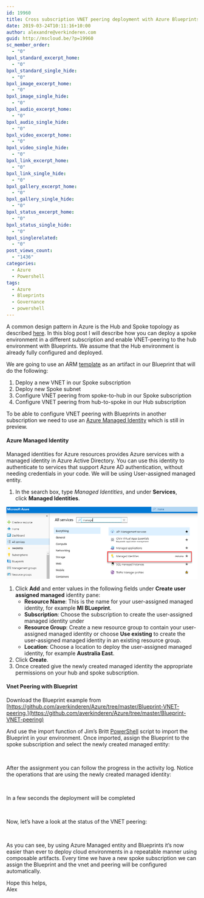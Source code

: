 ```yaml
---
id: 19960
title: Cross subscription VNET peering deployment with Azure Blueprints
date: 2019-03-24T10:11:16+10:00
author: alexandre@verkinderen.com
guid: http://mscloud.be/?p=19960
sc_member_order:
  - "0"
bpxl_standard_excerpt_home:
  - "0"
bpxl_standard_single_hide:
  - "0"
bpxl_image_excerpt_home:
  - "0"
bpxl_image_single_hide:
  - "0"
bpxl_audio_excerpt_home:
  - "0"
bpxl_audio_single_hide:
  - "0"
bpxl_video_excerpt_home:
  - "0"
bpxl_video_single_hide:
  - "0"
bpxl_link_excerpt_home:
  - "0"
bpxl_link_single_hide:
  - "0"
bpxl_gallery_excerpt_home:
  - "0"
bpxl_gallery_single_hide:
  - "0"
bpxl_status_excerpt_home:
  - "0"
bpxl_status_single_hide:
  - "0"
bpxl_singlerelated:
  - "0"
post_views_count:
  - "1436"
categories:
  - Azure
  - Powershell
tags:
  - Azure
  - Blueprints
  - Governance
  - powershell
---
```

A common design pattern in Azure is the Hub and Spoke topology as described [here](https://docs.microsoft.com/en-us/azure/architecture/reference-architectures/hybrid-networking/shared-services). In this blog post I will describe how you can deploy a spoke environment in a different subscription and enable VNET-peering to the hub environment with Blueprints. We assume that the Hub environment is already fully configured and deployed.

We are going to use an ARM [template](https://github.com/Azure/azure-quickstart-templates/tree/master/201-existing-vnet-to-vnet-peering) as an artifact in our Blueprint that will do the following:

  1. Deploy a new VNET in our Spoke subscription
  2. Deploy new Spoke subnet
  3. Configure VNET peering from spoke-to-hub in our Spoke subscription
  4. Configure VNET peering from hub-to-spoke in our Hub subscription

To be able to configure VNET peering with Blueprints in another subscription we need to use an [Azure Managed Identity](https://docs.microsoft.com/en-us/azure/active-directory/managed-identities-azure-resources/overview) which is still in preview.

#### Azure Managed Identity

Managed identities for Azure resources provides Azure services with a managed identity in Azure Active Directory. You can use this identity to authenticate to services that support Azure AD authentication, without needing credentials in your code. We will be using User-assigned managed entity.

  1. In the search box, type&nbsp;_Managed Identities_, and under&nbsp;**Services**, click&nbsp;**Managed Identities**.
  
![Managed Identity](/wp-content/uploads/2019/03/managedidentity.png)

  1. Click&nbsp;**Add**&nbsp;and enter values in the following fields under&nbsp;**Create user assigned managed**&nbsp;identity pane:
      * **Resource Name**: This is the name for your user-assigned managed identity, for example **MI BLueprint**.
      * **Subscription**: Choose the subscription to create the user-assigned managed identity under
      * **Resource Group**: Create a new resource group to contain your user-assigned managed identity or choose&nbsp;**Use existing**&nbsp;to create the user-assigned managed identity in an existing resource group.
      * **Location**: Choose a location to deploy the user-assigned managed identity, for example **Australia East**.
  2. Click&nbsp;**Create**.
  3. Once created give the newly created managed identity the appropriate permissions on your hub and spoke subscription.

#### Vnet Peering with Blueprint

Download the Blueprint example from  
[https://github.com/averkinderen/Azure/tree/master/Blueprint-VNET-peering.](https://github.com/averkinderen/Azure/tree/master/Blueprint-VNET-peering)

And use the import function of Jim&#8217;s Britt [PowerShell](https://github.com/JimGBritt/AzureBlueprint) script to import the Blueprint in your environment. Once imported, assign the Blueprint to the spoke subscription and select the newly created managed entity:<figure class="wp-block-image">

[<img src="/wp-content/uploads/2019/03/mi5-1024x385.png" alt="" class="wp-image-19966" srcset="/wp-content/uploads/2019/03/mi5-1024x385.png 1024w, /wp-content/uploads/2019/03/mi5-300x113.png 300w, /wp-content/uploads/2019/03/mi5-768x288.png 768w" sizes="(max-width: 1024px) 100vw, 1024px" />](/wp-content/uploads/2019/03/mi5.png)</figure>

After the assignment you can follow the progress in the activity log. Notice the operations that are using the newly created managed identity:<figure class="wp-block-image">

[<img src="/wp-content/uploads/2019/03/mi6-1024x437.png" alt="" class="wp-image-19967" srcset="/wp-content/uploads/2019/03/mi6-1024x437.png 1024w, /wp-content/uploads/2019/03/mi6-300x128.png 300w, /wp-content/uploads/2019/03/mi6-768x328.png 768w" sizes="(max-width: 1024px) 100vw, 1024px" />](/wp-content/uploads/2019/03/mi6.png)</figure>

In a few seconds the deployment will be completed<figure class="wp-block-image">

[<img src="/wp-content/uploads/2019/03/mi7-1024x320.png" alt="" class="wp-image-19970" srcset="/wp-content/uploads/2019/03/mi7-1024x320.png 1024w, /wp-content/uploads/2019/03/mi7-300x94.png 300w, /wp-content/uploads/2019/03/mi7-768x240.png 768w" sizes="(max-width: 1024px) 100vw, 1024px" />](/wp-content/uploads/2019/03/mi7.png)</figure>

Now, let&#8217;s have a look at the status of the VNET peering:<figure class="wp-block-image">

[<img src="/wp-content/uploads/2019/03/vnet-1024x355.png" alt="" class="wp-image-19969" srcset="/wp-content/uploads/2019/03/vnet-1024x355.png 1024w, /wp-content/uploads/2019/03/vnet-300x104.png 300w, /wp-content/uploads/2019/03/vnet-768x266.png 768w, /wp-content/uploads/2019/03/vnet.png 1110w" sizes="(max-width: 1024px) 100vw, 1024px" />](/wp-content/uploads/2019/03/vnet.png)</figure>

As you can see, by using Azure Managed entity and Blueprints it&#8217;s now easier than ever to deploy cloud environments in a repeatable manner using composable artifacts. Every time we have a new spoke subscription we can assign the Blueprint and the vnet and peering will be configured automatically.

Hope this helps,  
Alex
